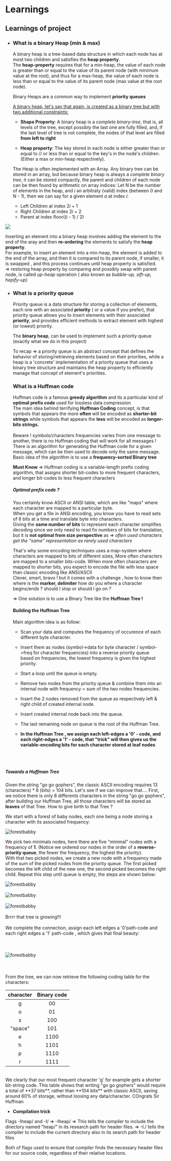 # **Learnings**

## **Learnings of project**

- ### <div id=1>**What is a binary Heap (min & max)**</div>

  A binary heap is a tree-based data structure in which each node has at most two children and satisfies the **heap property**. <br>
  The **heap-property** requires that for a min-heap, the value of each node is greater than or equal to the value of its parent node (with minimum value at the root), and thus for a max-heap, the value of each node is less than or equal to the value of its parent node (max value at the root node).

  Binary Heaps are a common way to implement **priority queues** <br>

  <u>A binary heap, let's say that again, is created as a binary tree but with two additional constraints:</u>

  - **Shape Property**: A binary heap is a <i>complete binary-tree</i>, that is, all levels of the tree, except possibly the last one are fully filled, and, if the last level of tree is not complete, the nodes of that level are filled **from left to right**

  - **Heap property**: The key stored in each node is either greater than or equal to // or less than or equal to the key's in the node's children. (Either a max or min-heap respectively).

  The Heap is often implemented with an Array. Any binary tree can be stored in an array, but because binary heap is always a <i>complete binary tree</i>, it can be stored compactly, the parent and children of each node can be then found by arithmetic on array indices:
  Let N be the number of elements in the heap, and <i>i</i> an arbitraty (valid) index (between 0 and N - 1), then we can say for a given element <i>a</i> at index <i>i</i>:

  - Left Children at index 2<i>i</i> + 1
  - Right Children at index 2<i>i</i> + 2
  - Parent at index floor((i - 1) / 2)

<img src="./img/HeapArray.png">

Inserting an element into a binary heap involves adding the element to the end of the aray and then **re-ordering** the elements to satisfy the **heap property**. <br>
For example, to insert an element into a min-heap, the element is added to the end of the array, and then it is compared to its parent node, if smaller, it is swapped , and this process continues until heap property is satisfied. <br>
=> restoring heap property by comparing and possibly swap with parent node, is called <i>up-heap</i> operation ( also known as <i>bubble-up, sift-up, hepify-up</i>)

- ### <div id=2>**What is a priority queue**</div>

  Priority queue is a data structure for storing a collection of elements, each one with an associated **priority** ( or a value if you prefer), that priority queue allows you to insert elements with their associated **priority**, and provides efficient methods to extract element with highest (or lowest) priority.

  The **binary heap**, can be used to implement such a priority queue (exactly what we do in this project)

  To recap => a priority queue is an abstract concept that defines the behavior of storing/retrieving elements based on their priorities, while a heap is a 'concrete' implementation of a priority queue that uses a binary tree structure and maintains the heap property to efficiently manage that concept of element's priorities.

  ### <div id=3> **What is a Huffman code** </div>

  Huffman code is a famous **greedy algorithm** and its a particular kind of **optimal prefix code** used for lossless data compression <br>
  The main idea behind terrifying **Huffman Coding** concept, is that symbols that appears the more **often** will be encoded as **shorter-bit strings** while symbols that appears the **less** will be encoded as **longer-bits strings.** <br>
  <br>
  Beware ! symbols/characters frequencies varies from one message to another, there is no Huffman coding that will work for all messages ! There is an algorithm for generating the Huffman code for a given message, which can be then used to decode only the same message. <br>
  Basic idea of the algorithm is to use a **frequency-sorted Binary tree** <br>

  **Must Know** => Huffman coding is a variable-length prefix coding algorithm, that assigns shorter bit-codes to more frequent characters, and longer bit-codes to less frequent characters

  ##### **Optimal prefix code ?**

  You certainly know ASCII or ANSI table, which are like "maps" where each character are mapped to a particular byte. <br>
  When you get a file in ANSI encoding, you know you have to read sets of 8 bits at a time and translate byte into characters. <br>
  Giving the **same number of bits** to represent each character simplifies decoding since we only need to read fix numbers of bits for translation, but it is **not optimal from size perspective** as => <i>often used characters get the "same" representation as rarely used characters </i> <br>

  That's why some encoding techniques uses a map-system where characters are mapped to bits of different sizes, More often characters are mapped to a smaller bits-code. WHen more often characters are mapped to shorter bits, you expect to encode the file with less space than classic encoding like ANSI/ASCII <br>
  Clever, smart, bravo ! but it comes with a challenge , how to know then where is the **marker, delimiter** how do you where a character begins/ends ? should I stop or should I go on ? <br>

  => One solution is to use a Binary Tree like the **Huffman Tree !**

  #### **Building the Huffman Tree**

  Main algorithm idea is as follow:

  - Scan your data and computes the frequency of occurence of each different byte character.

  - Insert them as nodes (symbol->data for byte character / symbol->freq for character frequencies) into a reverse priority queue <br>
    based on frequencies, the lowest frequency is given the highest priority.

  - Start a loop until the queue is empty.

  - Remove two nodes from the priority queue & combine them into an internal node with frequency = sum of the two nodes frequencies.

  - Insert the 2 nodes removed from the queue as respectively left & right child of created internal node.

  - Insert created internal node back into the queue.

  - The last remaining node on queue is the root of the Huffman Tree.

  - **In the Huffman Tree , we assign each left-edges a '0' - code, and each right-edges a '1' - code, that "trick" will then gives us the variable-encoding bits for each character stored at leaf nodes**

<br><br>

##### **Towards a Huffman Tree**

Given the string "go go gophers", the classic ASCII encoding requires 13 (characters) \* 8 (bits) = 104 bits.
Let's see if we can improve that....
First, we notice there is only 8 differents characters in the string "go go gophers", after building our Huffman Tree, all those characters will be stored as **leaves** of that Tree. How to give birth to that Tree ? <br>

We start with a forest of baby nodes, each one being a node storing a character with its associated frequency:

<img src="./img/priorq1.jpg" alt="forestbabby" />

We pick two minimals nodes, here there are five "minimal" nodes with a frequency of **1**. (Notice we ordered our nodes in the order of a **reverse-priority queue**, the fewer the frequency, the highest the priority). <br>
With that two picked nodes, we create a new node with a frequency made of the sum of the picked nodes from the priority queue. The first picked becomes the left child of the new one, the second picked becomes the right child. Repeat this step until queue is empty, the steps are shown below:

<img src="./img/priorq2.jpg" alt="forestbabby" />
<br><br>
<img src="./img/priorq3.jpg" alt="forestbabby" />
<br><br>
<img src="./img/priorq4.jpg" alt="forestbabby" />
<br><br>
Brrrr that tree is growing!!!
<br><br>
We complete the connection, assign each left edges a '0'path-code and each right edges a '1' path-code , which gives that final beauty:
<br><br>
<br><br>
<img src="./img/finaltree.jpg" alt="forestbabby" />
<br><br>
<br><br>
From the tree, we can now retrieve the following coding table for the characters:

| character | Binary code |
| :-------: | :---------: |
|     g     |     00      |
|     o     |     01      |
|     s     |     100     |
|  "space"  |     101     |
|     e     |    1100     |
|     h     |    1101     |
|     p     |    1110     |
|     r     |    1111     |

<br>
We clearly that our most frequent character 'g' for example gets a shorter bit-string code. This table shows that writing "go go gophers" would require a total of **37 bits**, rather than **104 bits** with classic ASCII, saving around 60% of storage, without loosing any data/character. COngrats Sir Huffman

- **Compilation trick**

Flags -Iheap/ and -I/
=> -Iheap/ => This tells the compiler to include the directory named "heap/" in its research path for header files.
=> -I./ tells the compiler to include the current directory also in its search path for header files

Both of flags used to ensure that compiler finds the necessary header files for our source code, regardless of their relative locations.
